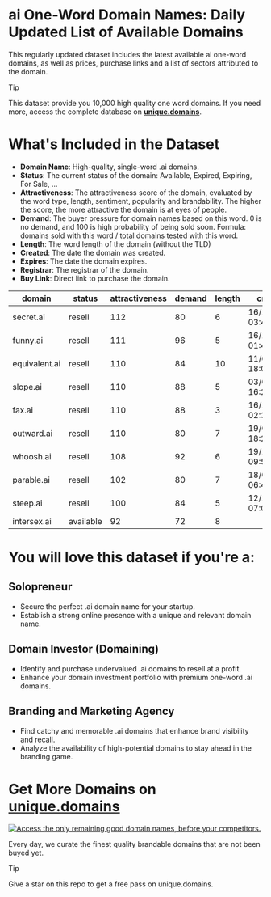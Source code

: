 
# ai One-Word Domain Names: Daily Updated List of Available Domains

This regularly updated dataset includes the latest available ai one-word domains, as well as prices, purchase links and a list of sectors attributed to the domain.

> [!TIP]
> This dataset provide you 10,000 high quality one word domains.
> If you need more, access the complete database on **[unique.domains](https://unique.domains?utm_source=github&utm_medium=dataset&utm_campaign=.ai&utm_content=description.top)**.

# What's Included in the Dataset

- **Domain Name**: High-quality, single-word .ai domains.
- **Status**: The current status of the domain: Available, Expired, Expiring, For Sale, ...
- **Attractiveness**: The attractiveness score of the domain, evaluated by the word type, length, sentiment, popularity and brandability. The higher the score, the more attractive the domain is at eyes of people.
- **Demand**: The buyer pressure for domain names based on this word. 0 is no demand, and 100 is high probability of being sold soon. Formula: domains sold with this word / total domains tested with this word.
- **Length**: The word length of the domain (without the TLD)
- **Created**: The date the domain was created.
- **Expires**: The date the domain expires.
- **Registrar**: The registrar of the domain.
- **Buy Link**: Direct link to purchase the domain.

| domain        | status    | attractiveness | demand | length | created          | expires          | registrar             |
| ------------- | --------- | -------------- | ------ | ------ | ---------------- | ---------------- | --------------------- |
| secret.ai     | resell    | 112            | 80     | 6      | 16/12/2017 03:48 | 12/09/2026 03:48 | NameCheap, Inc.       |
| funny.ai      | resell    | 111            | 96     | 5      | 16/12/2017 01:42 | 21/07/2027 01:42 | NameCheap, Inc.       |
| equivalent.ai | resell    | 110            | 84     | 10     | 11/08/2022 18:04 | 11/08/2026 18:04 | NameCheap, Inc.       |
| slope.ai      | resell    | 110            | 88     | 5      | 03/03/2025 16:23 | 03/03/2027 16:23 | NameCheap, Inc.       |
| fax.ai        | resell    | 110            | 88     | 3      | 16/12/2017 02:32 | 29/12/2028 02:32 | Lemonev               |
| outward.ai    | resell    | 110            | 80     | 7      | 19/03/2019 18:23 | 19/03/2029 18:23 | NameCheap, Inc.       |
| whoosh.ai     | resell    | 108            | 92     | 6      | 19/10/2021 09:51 | 19/10/2025 09:51 | 101domain GRS Limited |
| parable.ai    | resell    | 102            | 80     | 7      | 18/06/2018 06:44 | 18/06/2026 06:44 | NameCheap, Inc.       |
| steep.ai      | resell    | 100            | 84     | 5      | 12/12/2020 07:00 | 12/12/2026 07:00 | NameCheap, Inc.       |
| intersex.ai   | available | 92             | 72     | 8      |                  |                  |                       |

# You will love this dataset if you're a:

## Solopreneur

- Secure the perfect .ai domain name for your startup.
- Establish a strong online presence with a unique and relevant domain name.

## Domain Investor (Domaining)

- Identify and purchase undervalued .ai domains to resell at a profit.
- Enhance your domain investment portfolio with premium one-word .ai domains.

## Branding and Marketing Agency

- Find catchy and memorable .ai domains that enhance brand visibility and recall.
- Analyze the availability of high-potential domains to stay ahead in the branding game.

# Get More Domains on [unique.domains](https://unique.domains?utm_source=github&utm_medium=dataset&utm_campaign=.ai&utm_content=description.bottom)

[![Access the only remaining good domain names, before your competitors.](https://github.ai/UniqueDomains/ai-oneword-domains/blob/main/unique.domains.jpg?raw=true)](https://unique.domains?utm_source=github&utm_medium=dataset&utm_campaign=.ai&utm_content=description.image)

Every day, we curate the finest quality brandable domains that are not been buyed yet.

> [!TIP]
> Give a star on this repo to get a free pass on unique.domains.
        